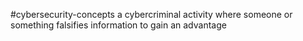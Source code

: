 #cybersecurity-concepts 
a cybercriminal activity where someone or something falsifies information to gain an advantage